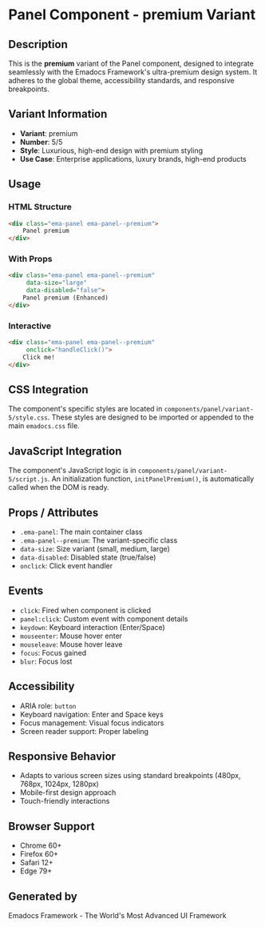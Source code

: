 # Panel Component - premium Variant

## Description
This is the **premium** variant of the Panel component, designed to integrate seamlessly with the Emadocs Framework's ultra-premium design system. It adheres to the global theme, accessibility standards, and responsive breakpoints.

## Variant Information
- **Variant**: premium
- **Number**: 5/5
- **Style**: Luxurious, high-end design with premium styling
- **Use Case**: Enterprise applications, luxury brands, high-end products

## Usage

### HTML Structure
```html
<div class="ema-panel ema-panel--premium">
    Panel premium
</div>
```

### With Props
```html
<div class="ema-panel ema-panel--premium" 
     data-size="large" 
     data-disabled="false">
    Panel premium (Enhanced)
</div>
```

### Interactive
```html
<div class="ema-panel ema-panel--premium" 
     onclick="handleClick()">
    Click me!
</div>
```

## CSS Integration
The component's specific styles are located in `components/panel/variant-5/style.css`. These styles are designed to be imported or appended to the main `emadocs.css` file.

## JavaScript Integration
The component's JavaScript logic is in `components/panel/variant-5/script.js`. An initialization function, `initPanelPremium()`, is automatically called when the DOM is ready.

## Props / Attributes
- `.ema-panel`: The main container class
- `.ema-panel--premium`: The variant-specific class
- `data-size`: Size variant (small, medium, large)
- `data-disabled`: Disabled state (true/false)
- `onclick`: Click event handler

## Events
- `click`: Fired when component is clicked
- `panel:click`: Custom event with component details
- `keydown`: Keyboard interaction (Enter/Space)
- `mouseenter`: Mouse hover enter
- `mouseleave`: Mouse hover leave
- `focus`: Focus gained
- `blur`: Focus lost

## Accessibility
- ARIA role: `button`
- Keyboard navigation: Enter and Space keys
- Focus management: Visual focus indicators
- Screen reader support: Proper labeling

## Responsive Behavior
- Adapts to various screen sizes using standard breakpoints (480px, 768px, 1024px, 1280px)
- Mobile-first design approach
- Touch-friendly interactions

## Browser Support
- Chrome 60+
- Firefox 60+
- Safari 12+
- Edge 79+

## Generated by
Emadocs Framework - The World's Most Advanced UI Framework
